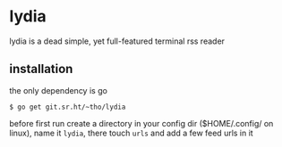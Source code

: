 # lydia

lydia is a dead simple, yet full-featured terminal rss reader

## installation

the only dependency is go

    $ go get git.sr.ht/~tho/lydia

before first run create a directory in your config dir ($HOME/.config/ on
linux), name it `lydia`, there touch `urls` and add a few feed urls in it
